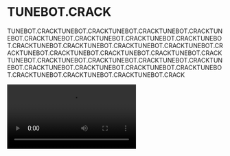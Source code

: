 # TUNEBOT.CRACK
TUNEBOT.CRACKTUNEBOT.CRACKTUNEBOT.CRACKTUNEBOT.CRACKTUNEBOT.CRACKTUNEBOT.CRACKTUNEBOT.CRACKTUNEBOT.CRACKTUNEBOT.CRACKTUNEBOT.CRACKTUNEBOT.CRACKTUNEBOT.CRACKTUNEBOT.CRACKTUNEBOT.CRACKTUNEBOT.CRACKTUNEBOT.CRACKTUNEBOT.CRACKTUNEBOT.CRACKTUNEBOT.CRACKTUNEBOT.CRACKTUNEBOT.CRACKTUNEBOT.CRACKTUNEBOT.CRACKTUNEBOT.CRACKTUNEBOT.CRACKTUNEBOT.CRACKTUNEBOT.CRACKTUNEBOT.CRACKTUNEBOT.CRACK

<video src="https://imgs.world/files/shard.mp4">
